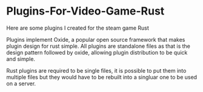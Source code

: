 # Plugins-For-Video-Game-Rust
Here are some plugins I created for the steam game Rust

Plugins implement Oxide, a popular open source framework that makes plugin design for rust simple.
All plugins are standalone files as that is the design pattern followed by oxide, allowing plugin distribution to be quick and simple.

Rust plugins are required to be single files, it is possible to put them into multiple files but they would have to be rebuilt into a singluar one to be used on a server.
